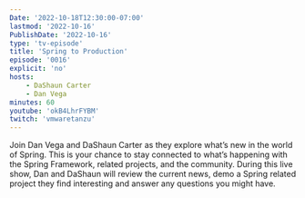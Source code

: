 ```yaml
---
Date: '2022-10-18T12:30:00-07:00'
lastmod: '2022-10-16'
PublishDate: '2022-10-16'
type: 'tv-episode'
title: 'Spring to Production'
episode: '0016'
explicit: 'no'
hosts:
    - DaShaun Carter
    - Dan Vega
minutes: 60
youtube: 'okB4LhrFYBM'
twitch: 'vmwaretanzu'
---
```


Join Dan Vega and DaShaun Carter as they explore what’s new in the world of Spring. This is your chance to stay connected to what’s happening with the Spring Framework, related projects, and the community. During this live show, Dan and DaShaun will review the current news, demo a Spring related project they find interesting and answer any questions you might have.
